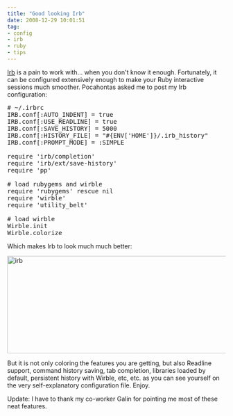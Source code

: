 ```yaml
---
title: "Good looking Irb"
date: 2008-12-29 10:01:51
tag:
- config
- irb
- ruby
- tips
---
```

<a href="http://en.wikipedia.org/wiki/Interactive_Ruby_Shell">Irb</a> is a pain to work with... when you don't know it enough. Fortunately, it can be configured extensively enough to make your Ruby interactive sessions much smoother. Pocahontas asked me to post my Irb configuration:
<pre># ~/.irbrc
IRB.conf[:AUTO_INDENT] = true
IRB.conf[:USE_READLINE] = true
IRB.conf[:SAVE_HISTORY] = 5000
IRB.conf[:HISTORY_FILE] = "#{ENV['HOME']}/.irb_history"
IRB.conf[:PROMPT_MODE] = :SIMPLE

require 'irb/completion'
require 'irb/ext/save-history'
require 'pp'

# load rubygems and wirble
require 'rubygems' rescue nil
require 'wirble'
require 'utility_belt'

# load wirble
Wirble.init
Wirble.colorize</pre>
Which makes Irb to look much much better:

<img class="aligncenter size-full wp-image-763" title="irb" src="http://damog.net/old/axiombox/2008/12/irb.png" alt="irb" width="590" height="224" />

But it is not only coloring the features you are getting, but also Readline support, command history saving, tab completion, libraries loaded by default, persistent history with Wirble, etc, etc. as you can see yourself on the very self-explanatory configuration file. Enjoy.

Update: I have to thank my co-worker Galin for pointing me most of these neat features.